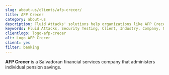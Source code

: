 ```yaml
---
slug: about-us/clients/afp-crecer/
title: AFP Crecer
category: about-us
description: Fluid Attacks' solutions help organizations like AFP Crecer to identify security vulnerabilities in their systems and manage their attack surfaces.
keywords: Fluid Attacks, Security Testing, Client, Industry, Company, Organization, Pentesting, Ethical Hacking, AFP Crecer
clientlogo: logo-afp-crecer
alt: Logo AFP Crecer
client: yes
filter: banking
---
```


**AFP Crecer** is a Salvadoran financial services company
that administers individual pension savings.
